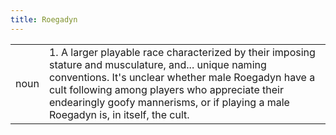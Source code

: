 ```yaml
---
title: Roegadyn
---
```

| | |
| --- | --- |
| noun | 1.  	A larger playable race characterized by their imposing stature and musculature, and... unique naming conventions. It's unclear whether male Roegadyn have a cult following among players who appreciate their endearingly goofy mannerisms, or if playing a male Roegadyn is, in itself, the cult.	|
